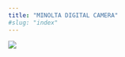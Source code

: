 ```yaml
---
title: "MINOLTA DIGITAL CAMERA"
#slug: "index"
---
```


[![](/wp-content/PICT2142-300x225.jpg)](/wp-content/PICT2142.jpg)